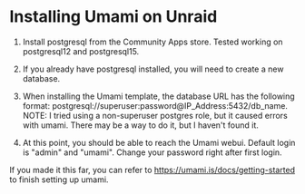 # Installing Umami on Unraid

1. Install postgresql from the Community Apps store. Tested working on postgresql12 and postgresql15.

2. If you already have postgresql installed, you will need to create a new database.

3. When installing the Umami template, the database URL has the following format: postgresql://superuser:password@IP_Address:5432/db_name. 
   NOTE: I tried using a non-superuser postgres role, but it caused errors with umami. There may be a way to do it, but I haven't found it.
   
4. At this point, you should be able to reach the Umami webui. Default login is "admin" and "umami". Change your password right after first login.

If you made it this far, you can refer to https://umami.is/docs/getting-started to finish setting up umami.
   
